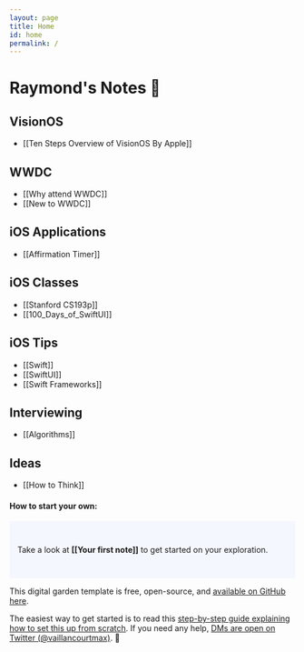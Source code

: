 ```yaml
---
layout: page
title: Home
id: home
permalink: /
---
```


#  Raymond's Notes 🌱

## VisionOS
- [[Ten Steps Overview of VisionOS By Apple]]

## WWDC 
- [[Why attend WWDC]]
- [[New to WWDC]]

## iOS Applications
- [[Affirmation Timer]]

## iOS Classes
- [[Stanford CS193p]]
- [[100_Days_of_SwiftUI]]

## iOS Tips
- [[Swift]]
- [[SwiftUI]]
- [[Swift Frameworks]]

## Interviewing
- [[Algorithms]]

## Ideas
- [[How to Think]]


#### How to start your own:  

<p style="padding: 3em 1em; background: #f5f7ff; border-radius: 4px;">
  Take a look at <span style="font-weight: bold">[[Your first note]]</span> to get started on your exploration.
</p>

This digital garden template is free, open-source, and [available on GitHub here](https://github.com/maximevaillancourt/digital-garden-jekyll-template).

The easiest way to get started is to read this [step-by-step guide explaining how to set this up from scratch](https://maximevaillancourt.com/blog/setting-up-your-own-digital-garden-with-jekyll). If you need any help, [DMs are open on Twitter (@vaillancourtmax)](https://twitter.com/vaillancourtmax). 👋

<style>
  .wrapper {
    max-width: 46em;
  }
</style>

<style>
  .wrapper {
    max-width: 46em;
  }
</style>
